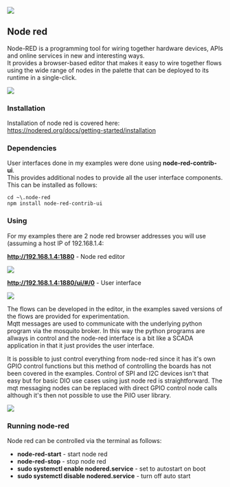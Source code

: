 ![](https://github.com/lawsonkeith/PiIO/raw/master/images/node_red_logo.png)

## Node red

Node-RED is a programming tool for wiring together hardware devices, APIs and online services in new and interesting ways.  
It provides a browser-based editor that makes it easy to wire together flows using the wide range of nodes in the palette that can be deployed to its runtime in a single-click.  

![](https://github.com/lawsonkeith/PiIO/raw/master/images/node_red_diagram.PNG)


### Installation

Installation of node red is covered here:  
https://nodered.org/docs/getting-started/installation  


### Dependencies

User interfaces done in my examples were done using __node-red-contrib-ui__.  
This provides additional nodes to provide all the user interface components.  
This can be installed as follows:  

```
cd ~\.node-red
npm install node-red-contrib-ui
```

### Using

For my examples there are 2 node red browser addresses you will use (assuming a host IP of 192.168.1.4:  

__http://192.168.1.4:1880__ - Node red editor

![](https://github.com/lawsonkeith/PiIO/raw/master/images/node_red_edit.PNG)

__http://192.168.1.4:1880/ui/#/0__ - User interface

![](https://github.com/lawsonkeith/PiIO/raw/master/images/node_red_ui.PNG)

The flows can be developed in the editor, in the examples saved versions of the flows are provided for experimentation.  
Mqtt messages are used to communicate with the underlying python program via the mosquito broker.  In this way the python programs are allways in control and the node-red interface is a bit like a SCADA application in that it just provides the user interface.  

It is possible to just control everything from node-red since it has it's own GPIO control functions but this method of controlling the boards has not been covered in the examples.  Control of SPI and I2C devices isn't that easy but for basic DIO use cases using just node red is straightforward.  The mqt messaging nodes can be replaced with direct GPIO control node calls although it's then not possible to use the PiIO user library.  

![](https://github.com/lawsonkeith/PiIO/raw/master/images/node_red_diagram2.PNG)


### Running node-red

Node red can be controlled via the terminal as follows:  

* __node-red-start__ - start node red
* __node-red-stop__ - stop node red
* __sudo systemctl enable nodered.service__ - set to autostart on boot
* __sudo systemctl disable nodered.service__ - turn off auto start


